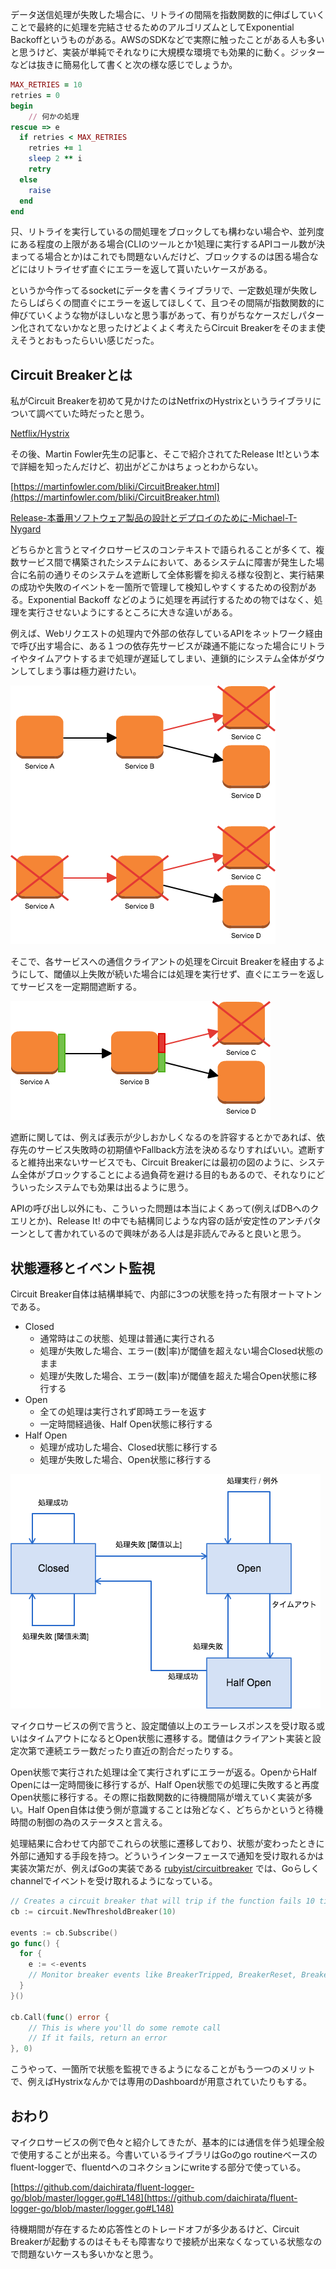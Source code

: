 データ送信処理が失敗した場合に、リトライの間隔を指数関数的に伸ばしていくことで最終的に処理を完結させるためのアルゴリズムとしてExponential Backoffというものがある。AWSのSDKなどで実際に触ったことがある人も多いと思うけど、実装が単純でそれなりに大規模な環境でも効果的に動く。ジッターなどは抜きに簡易化して書くと次の様な感じでしょうか。

```ruby
MAX_RETRIES = 10
retries = 0
begin
    // 何かの処理
rescue => e
  if retries < MAX_RETRIES
    retries += 1
    sleep 2 ** i
    retry
  else
    raise
  end
end

```

只、リトライを実行しているの間処理をブロックしても構わない場合や、並列度にある程度の上限がある場合(CLIのツールとか1処理に実行するAPIコール数が決まってる場合とか)はこれでも問題ないんだけど、ブロックするのは困る場合などにはリトライせず直ぐにエラーを返して貰いたいケースがある。

というか今作ってるsocketにデータを書くライブラリで、一定数処理が失敗したらしばらくの間直ぐにエラーを返してほしくて、且つその間隔が指数関数的に伸びていくような物がほしいなと思う事があって、有りがちなケースだしパターン化されてないかなと思ったけどよくよく考えたらCircuit Breakerをそのまま使えそうとおもったらいい感じだった。

## Circuit Breakerとは

私がCircuit Breakerを初めて見かけたのはNetfrixのHystrixというライブラリについて調べていた時だったと思う。

[Netflix/Hystrix](https://github.com/Netflix/Hystrix)

その後、Martin Fowler先生の記事と、そこで紹介されてたRelease It!という本で詳細を知ったんだけど、初出がどこかはちょっとわからない。

[https://martinfowler.com/bliki/CircuitBreaker.html](https://martinfowler.com/bliki/CircuitBreaker.html)

[Release-本番用ソフトウェア製品の設計とデプロイのために-Michael-T-Nygard](https://www.amazon.co.jp/Release-本番用ソフトウェア製品の設計とデプロイのために-Michael-T-Nygard/dp/4274067491)

どちらかと言うとマイクロサービスのコンテキストで語られることが多くて、複数サービス間で構築されたシステムにおいて、あるシステムに障害が発生した場合に名前の通りそのシステムを遮断して全体影響を抑える様な役割と、実行結果の成功や失敗のイベントを一箇所で管理して検知しやすくするための役割がある。Exponential Backoff などのように処理を再試行するための物ではなく、処理を実行させないようにするところに大きな違いがある。

例えば、Webリクエストの処理内で外部の依存しているAPIをネットワーク経由で呼び出す場合に、ある１つの依存先サービスが疎通不能になった場合にリトライやタイムアウトするまで処理が遅延してしまい、連鎖的にシステム全体がダウンしてしまう事は極力避けたい。

![](/assets/images/posts/2017-03-21-circuit-breaker/image1.png)

そこで、各サービスへの通信クライアントの処理をCircuit Breakerを経由するようにして、閾値以上失敗が続いた場合には処理を実行せず、直ぐにエラーを返してサービスを一定期間遮断する。

![](/assets/images/posts/2017-03-21-circuit-breaker/image2.png)

遮断に関しては、例えば表示が少しおかしくなるのを許容するとかであれば、依存先のサービス失敗時の初期値やFallback方法を決めるなりすればいい。遮断すると維持出来ないサービスでも、Circuit Breakerには最初の図のように、システム全体がブロックすることによる過負荷を避ける目的もあるので、それなりにどういったシステムでも効果は出るように思う。

APIの呼び出し以外にも、こういった問題は本当によくあって(例えばDBへのクエリとか)、Release It! の中でも結構同じような内容の話が安定性のアンチパターンとして書かれているので興味がある人は是非読んでみると良いと思う。

## 状態遷移とイベント監視

Circuit Breaker自体は結構単純で、内部に3つの状態を持った有限オートマトンである。

* Closed
  * 通常時はこの状態、処理は普通に実行される
  * 処理が失敗した場合、エラー(数\|率)が閾値を超えない場合Closed状態のまま
  * 処理が失敗した場合、エラー(数\|率)が閾値を超えた場合Open状態に移行する
* Open
  * 全ての処理は実行されず即時エラーを返す
  * 一定時間経過後、Half Open状態に移行する
* Half Open
  * 処理が成功した場合、Closed状態に移行する
  * 処理が失敗した場合、Open状態に移行する

![](/assets/images/posts/2017-03-21-circuit-breaker/image3.png)

マイクロサービスの例で言うと、設定閾値以上のエラーレスポンスを受け取る或いはタイムアウトになるとOpen状態に遷移する。閾値はクライアント実装と設定次第で連続エラー数だったり直近の割合だったりする。

Open状態で実行された処理は全て実行されずにエラーが返る。OpenからHalf Openには一定時間後に移行するが、Half Open状態での処理に失敗すると再度Open状態に移行する。その際に指数関数的に待機間隔が増えていく実装が多い。Half Open自体は使う側が意識することは殆どなく、どちらかというと待機時間の制御の為のステータスと言える。

処理結果に合わせて内部でこれらの状態に遷移しており、状態が変わったときに外部に通知する手段を持つ。どういうインターフェースで通知を受け取れるかは実装次第だが、例えばGoの実装である [rubyist/circuitbreaker](https://github.com/rubyist/circuitbreaker) では、Goらしくchannelでイベントを受け取れるようになっている。

```go
// Creates a circuit breaker that will trip if the function fails 10 times
cb := circuit.NewThresholdBreaker(10)

events := cb.Subscribe()
go func() {
  for {
    e := <-events
    // Monitor breaker events like BreakerTripped, BreakerReset, BreakerFail, BreakerReady
  }
}()

cb.Call(func() error {
	// This is where you'll do some remote call
	// If it fails, return an error
}, 0)
```

こうやって、一箇所で状態を監視できるようになることがもう一つのメリットで、例えばHystrixなんかでは専用のDashboardが用意されていたりもする。

## おわり

マイクロサービスの例で色々と紹介してきたが、基本的には通信を伴う処理全般で使用することが出来る。今書いているライブラリはGoのgo routineベースのfluent-loggerで、fluentdへのコネクションにwriteする部分で使っている。

[https://github.com/daichirata/fluent-logger-go/blob/master/logger.go#L148](https://github.com/daichirata/fluent-logger-go/blob/master/logger.go#L148)

待機期間が存在するため応答性とのトレードオフが多少あるけど、Circuit Breakerが起動するのはそもそも障害なりで接続が出来なくなっている状態なので問題ないケースも多いかなと思う。
